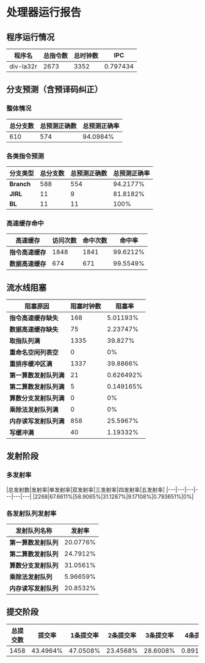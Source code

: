 # 处理器运行报告
## 程序运行情况
|程序名|总指令数|总时钟数|IPC|
|---|---|---|---|
|div-la32r|2673|3352|0.797434|

## 分支预测（含预译码纠正）
### 整体情况
|总分支数|总预测正确数|总预测正确率|
|---|---|---|
|610|574|94.0984%|

### 各类指令预测
|分支类型|总分支数|总预测正确数|总预测正确率|
|---|---|---|---|
|**Branch**| 588 | 554 | 94.2177%|
|**JIRL**| 11 | 9 | 81.8182%|
|**BL**| 11 | 11 | 100%|

### 高速缓存命中
|高速缓存|访问次数|命中次数|命中率|
|---|---|---|---|
|**指令高速缓存**| 1848 | 1841 | 99.6212%|
|**数据高速缓存**| 674 | 671 | 99.5549%|
## 流水线阻塞
|阻塞原因|阻塞时钟数|阻塞率|
|---|---|---|
|**指令高速缓存缺失**| 168 | 5.01193%|
|**数据高速缓存缺失**| 75 | 2.23747%|
|**取指队列满**| 1335 | 39.827%|
|**重命名空闲列表空**|0 | 0%|
|**重排序缓冲区满**|1337 | 39.8866%|
|**第一算数发射队列满**|21 | 0.626492%|
|**第二算数发射队列满**|5 | 0.149165%|
|**算数分支发射队列满**|0 | 0%|
|**乘除法发射队列满**|0 | 0%|
|**内存读写发射队列满**|858 | 25.5967%|
|**写缓冲满**|40 | 1.19332%|

## 发射阶段
### 多发射率
|总发射数|发射率|单发射率|双发射率|三发射率|四发射率|五发射率|
|---|---|---|---|---|---|
|2268|67.6611%|58.9065%|31.1287%|9.17108%|0.793651%|0%|

### 各发射队列发射率
|发射队列名称|发射率|
|---|---|
|**第一算数发射队列**|20.0776%|
|**第二算数发射队列**|24.7912%|
|**算数分支发射队列**|31.0561%|
|**乘除法发射队列**|5.96659%|
|**内存读写发射队列**|20.8532%|

## 提交阶段
|总提交数|提交率|1条提交率|2条提交率|3条提交率|4条提交率|
|---|---|---|---|---|---|
|1458|43.4964%|47.0508%|23.4568%|28.6008%|0.891632%|
